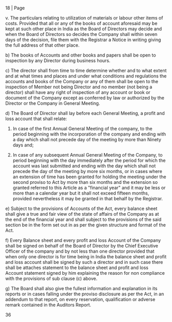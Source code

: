 18 | Page

v. The particulars relating to utilization of materials or labour other items of costs. Provided that all or any of the books of account aforesaid may be kept at such other place in India as the Board of Directors may decide and when the Board of Directors so decides the Company shall within seven days of the decision, file them with the Registrar a Notice in writing giving the full address of that other place.

b) The books of Accounts and other books and papers shall be open to inspection by any Director during business hours.

c) The director shall from time to time determine whether and to what extent and at what times and places and under what conditions and regulations the accounts and books of the Company or any of them shall be open to the inspection of Member not being Director and no member (not being a director) shall have any right of inspection of any account or book or document of the Company except as conferred by law or authorized by the Director or the Company in General Meeting.

d) The Board of Director shall lay before each General Meeting, a profit and loss account that shall relate:

1) In case of the first Annual General Meeting of the company, to the period beginning with the incorporation of the company and ending with a day which shall not precede day of the meeting by more than Ninety days and;

2) In case of any subsequent Annual General Meeting of the Company, to period beginning with the day immediately after the period for which the account was last submitted and ending with the day which shall not precede the day of the meeting by more six months, or in cases where an extension of time has been granted for holding the meeting under the second proviso to Act by more than six months and the extension so granted referred to this Article as a "financial year" and it may be less or more than a calendar year but it shall not exceed fifteen months, provided nevertheless it may be granted in that behalf by the Registrar.

e) Subject to the provisions of Accounts of the Act, every balance sheet shall give a true and fair view of the state of affairs of the Company as at the end of the financial year and shall subject to the provisions of the said section be in the form set out in as per the given structure and format of the Act.

f) Every Balance sheet and every profit and loss Account of the Company shall be signed on behalf of the Board of Director by the Chief Executive Officer of the company and by not less than one director provided that when only one director is for time being in India the balance sheet and profit and loss account shall be signed by such a director and in such case there shall be attaches statement to the balance sheet and profit and loss Account statement signed by him explaining the reason for non compliance with the provisions of sub clause (c) above.

g) The Board shall also give the fullest information and explanation in its reports or in cases falling under the proviso disclosure as per the Act, in an addendum to that report, on every reservation, qualification or adverse remark contained in the Auditors Report.

36